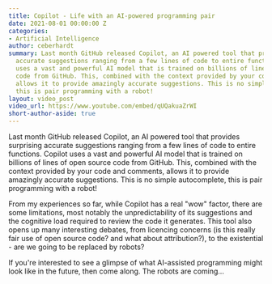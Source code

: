 ```yaml
---
title: Copilot - Life with an AI-powered programming pair
date: 2021-08-01 00:00:00 Z
categories:
- Artificial Intelligence
author: ceberhardt
summary: Last month GitHub released Copilot, an AI powered tool that provides surprising
  accurate suggestions ranging from a few lines of code to entire functions. Copilot
  uses a vast and powerful AI model that is trained on billions of lines of open source
  code from GitHub. This, combined with the context provided by your code and comments,
  allows it to provide amazingly accurate suggestions. This is no simple autocomplete,
  this is pair programming with a robot!
layout: video_post
video_url: https://www.youtube.com/embed/qUQakuaZrWI
short-author-aside: true
---
```


Last month GitHub released Copilot, an AI powered tool that provides surprising accurate suggestions ranging from a few lines of code to entire functions. Copilot uses a vast and powerful AI model that is trained on billions of lines of open source code from GitHub. This, combined with the context provided by your code and comments, allows it to provide amazingly accurate suggestions. This is no simple autocomplete, this is pair programming with a robot!

From my experiences so far, while Copilot has a real "wow" factor, there are some limitations, most notably the unpredictability of its suggestions and the cognitive load required to review the code it generates. This tool also opens up many interesting debates, from licencing concerns (is this really fair use of open source code? and what about attribution?), to the existential - are we going to be replaced by robots?

If you're interested to see a glimpse of what AI-assisted programming might look like in the future, then come along. The robots are coming...